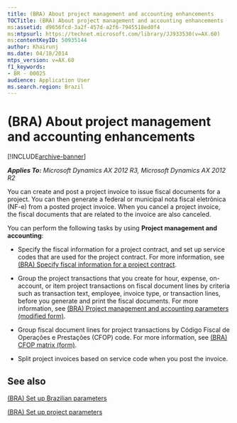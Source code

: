 ```yaml
---
title: (BRA) About project management and accounting enhancements
TOCTitle: (BRA) About project management and accounting enhancements
ms:assetid: d9656fcd-3a2f-457d-a2f6-7945518ed0f4
ms:mtpsurl: https://technet.microsoft.com/library/JJ933530(v=AX.60)
ms:contentKeyID: 50935144
author: Khairunj
ms.date: 04/18/2014
mtps_version: v=AX.60
f1_keywords:
- BR - 00025
audience: Application User
ms.search.region: Brazil
---
```


# (BRA) About project management and accounting enhancements 


[!INCLUDE[archive-banner](includes/archive-banner.md)]


_**Applies To:** Microsoft Dynamics AX 2012 R3, Microsoft Dynamics AX 2012 R2_

You can create and post a project invoice to issue fiscal documents for a project. You can then generate a federal or municipal nota fiscal eletrônica (NF-e) from a posted project invoice. When you cancel a project invoice, the fiscal documents that are related to the invoice are also canceled.

You can perform the following tasks by using **Project management and accounting**:

  - Specify the fiscal information for a project contract, and set up service codes that are used for the project contract. For more information, see [(BRA) Specify fiscal information for a project contract](bra-specify-fiscal-information-for-a-project-contract.md).

  - Group the project transactions that you create for hour, expense, on-account, or item project transactions on fiscal document lines by criteria such as transaction text, employee, invoice type, or transaction lines, before you generate and print the fiscal documents. For more information, see [(BRA) Project management and accounting parameters (modified form)](https://technet.microsoft.com/library/jj937990\(v=ax.60\)).

  - Group fiscal document lines for project transactions by Código Fiscal de Operações e Prestações (CFOP) code. For more information, see [(BRA) CFOP matrix (form)](https://technet.microsoft.com/library/jj933496\(v=ax.60\)).

  - Split project invoices based on service code when you post the invoice.

## See also

[(BRA) Set up Brazilian parameters](bra-set-up-brazilian-parameters.md)

[(BRA) Set up project parameters](bra-set-up-project-parameters.md)

  



